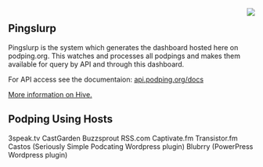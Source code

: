 <img float="right" align="right" src="https://images.hive.blog/u/podping/avatar">

## Pingslurp

Pingslurp is the system which generates the dashboard hosted here on podping.org. This watches and processes all podpings and makes them available for query by API and through this dashboard.

For API access see the documentaion: [api.podping.org/docs](https://api.podping.org/docs)

[More information on Hive.](https://peakd.com/podcasting2/@podping/overview-and-purpose-of-podpingcloud-and-the-podping-dapp)

## Podping Using Hosts

3speak.tv
CastGarden
Buzzsprout
RSS.com
Captivate.fm
Transistor.fm
Castos (Seriously Simple Podcating Wordpress plugin)
Blubrry (PowerPress Wordpress plugin)
